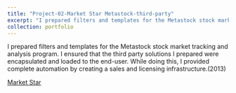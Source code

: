 ```yaml
---
title: "Project-02-Market Star Metastock-third-party"
excerpt: "I prepared filters and templates for the Metastock stock market tracking and analysis program. I ensured that the third party solutions I prepared were encapsulated and loaded to the end-user. While doing this, I provided complete automation by creating a sales and licensing infrastructure.(2013)"
collection: portfolio
---
```


I prepared filters and templates for the Metastock stock market tracking and analysis program. I ensured that the third party solutions I prepared were encapsulated and loaded to the end-user. While doing this, I provided complete automation by creating a sales and licensing infrastructure.(2013)

[Market Star](https://www.metastock.com/partners/?t=thirdparty)